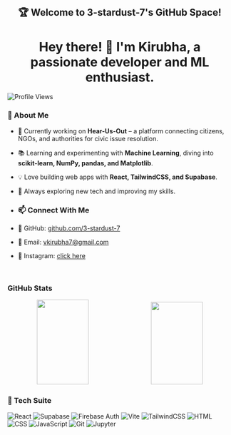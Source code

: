  <h2 align="center">🏆 Welcome to 3-stardust-7's GitHub Space!</h2>

 <h1 align="center"> Hey there! 👋 I'm Kirubha, a passionate developer and ML enthusiast. </h1>

 ![Profile Views](https://komarev.com/ghpvc/?username=3-stardust-7&label=Profile%20Views&color=blue&style=flat)

### 🚀 About Me  
- 🔭 Currently working on **Hear-Us-Out** – a platform connecting citizens, NGOs, and authorities for civic issue resolution.  
- 📚 Learning and experimenting with **Machine Learning**, diving into **scikit-learn, NumPy, pandas, and Matplotlib**.  
- 💡 Love building web apps with **React, TailwindCSS, and Supabase**.  
- 🔬 Always exploring new tech and improving my skills.  

- ### 📫 Connect With Me  
- 🔗 GitHub: [github.com/3-stardust-7](https://github.com/3-stardust-7)  
- 📧 Email: vkirubha7@gmail.com
- 📸 Instagram: [click here](https://instagram.com/3._stardust_.7)
  
<br>

### GitHub Stats
<p align="center">
  <img src="https://github-readme-stats.vercel.app/api?username=3-stardust-7&show_icons=true&theme=tokyonight" width="48%" height="190" style="margin-right: 10px;">
  <img src="https://github-readme-stats.vercel.app/api/top-langs/?username=3-stardust-7&layout=compact&theme=gruvbox" width="48%" height="185">
</p>

### 🔧 Tech Suite
![React](https://img.shields.io/badge/React-blue?style=for-the-badge&logo=react) ![Supabase](https://img.shields.io/badge/Supabase-green?style=for-the-badge&logo=supabase) ![Firebase Auth](https://img.shields.io/badge/Firebase_Auth-orange?style=for-the-badge&logo=firebase) ![Vite](https://img.shields.io/badge/Vite-purple?style=for-the-badge&logo=vite) ![TailwindCSS](https://img.shields.io/badge/TailwindCSS-blue?style=for-the-badge&logo=tailwind-css) ![HTML](https://img.shields.io/badge/HTML-orange?style=for-the-badge&logo=html5) ![CSS](https://img.shields.io/badge/CSS-blue?style=for-the-badge&logo=css3) ![JavaScript](https://img.shields.io/badge/JavaScript-yellow?style=for-the-badge&logo=javascript) ![Git](https://img.shields.io/badge/Git-black?style=for-the-badge&logo=git) ![Jupyter](https://img.shields.io/badge/Jupyter-orange?style=for-the-badge&logo=jupyter)


